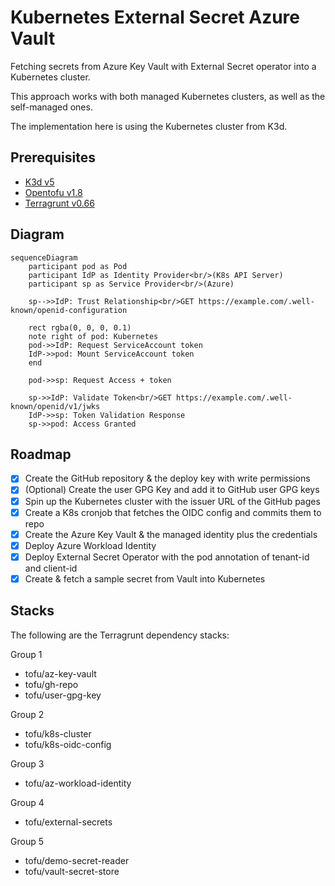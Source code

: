 # Kubernetes External Secret Azure Vault

Fetching secrets from Azure Key Vault with External Secret
operator into a Kubernetes cluster.

This approach works with both managed Kubernetes clusters,
as well as the self-managed ones.

The implementation here is using the Kubernetes cluster
from K3d.

## Prerequisites

- [K3d v5][K3d]
- [Opentofu v1.8][opentofu]
- [Terragrunt v0.66][terragrunt]

## Diagram

```mermaid
sequenceDiagram
    participant pod as Pod
    participant IdP as Identity Provider<br/>(K8s API Server)
    participant sp as Service Provider<br/>(Azure)

    sp-->>IdP: Trust Relationship<br/>GET https://example.com/.well-known/openid-configuration

    rect rgba(0, 0, 0, 0.1)
    note right of pod: Kubernetes
    pod->>IdP: Request ServiceAccount token
    IdP->>pod: Mount ServiceAccount token
    end

    pod->>sp: Request Access + token

    sp->>IdP: Validate Token<br/>GET https://example.com/.well-known/openid/v1/jwks
    IdP->>sp: Token Validation Response
    sp->>pod: Access Granted
```

## Roadmap

- [x] Create the GitHub repository & the deploy key with write permissions
- [x] (Optional) Create the user GPG Key and add it to GitHub user GPG keys
- [x] Spin up the Kubernetes cluster with the issuer URL of the GitHub pages
- [x] Create a K8s cronjob that fetches the OIDC config and commits them to repo
- [x] Create the Azure Key Vault & the managed identity plus the credentials
- [x] Deploy Azure Workload Identity
- [x] Deploy External Secret Operator with the pod annotation of tenant-id and client-id
- [x] Create & fetch a sample secret from Vault into Kubernetes

## Stacks

The following are the Terragrunt dependency stacks:

Group 1
- tofu/az-key-vault
- tofu/gh-repo
- tofu/user-gpg-key

Group 2
- tofu/k8s-cluster
- tofu/k8s-oidc-config

Group 3
- tofu/az-workload-identity

Group 4
- tofu/external-secrets

Group 5
- tofu/demo-secret-reader
- tofu/vault-secret-store

[K3d]: https://github.com/k3d-io/k3d/releases/v5.7.3/
[opentofu]: https://github.com/opentofu/opentofu/releases/v1.8.1/
[terragrunt]: https://github.com/gruntwork-io/terragrunt/releases/v0.66.3/
